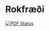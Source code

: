 Rokfræði
=========

[![PDF Status](https://www.sharelatex.com/github/repos/Tritlo/Rokfraedi/builds/latest/badge.svg)](https://www.sharelatex.com/github/repos/Tritlo/Rokfraedi/builds/latest/output.pdf)
